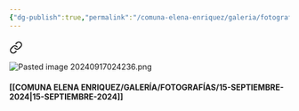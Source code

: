 ```yaml
---
{"dg-publish":true,"permalink":"/comuna-elena-enriquez/galeria/fotografias/galeria/","dgPassFrontmatter":true}
---
```


#### 
<div class="transclusion internal-embed is-loaded"><a class="markdown-embed-link" href="/comuna-elena-enriquez/galeria/fotografias/08-septiembre-2024/" aria-label="Open link"><svg xmlns="http://www.w3.org/2000/svg" width="24" height="24" viewBox="0 0 24 24" fill="none" stroke="currentColor" stroke-width="2" stroke-linecap="round" stroke-linejoin="round" class="svg-icon lucide-link"><path d="M10 13a5 5 0 0 0 7.54.54l3-3a5 5 0 0 0-7.07-7.07l-1.72 1.71"></path><path d="M14 11a5 5 0 0 0-7.54-.54l-3 3a5 5 0 0 0 7.07 7.07l1.71-1.71"></path></svg></a><div class="markdown-embed">




![Pasted image 20240917024236.png](/img/user/COMUNA%20ELENA%20ENRIQUEZ/GALER%C3%8DA/FOTOGRAF%C3%8DAS/ANEXOS/Pasted%20image%2020240917024236.png)

</div></div>

#### [[COMUNA ELENA ENRIQUEZ/GALERÍA/FOTOGRAFÍAS/15-SEPTIEMBRE-2024\|15-SEPTIEMBRE-2024]]

